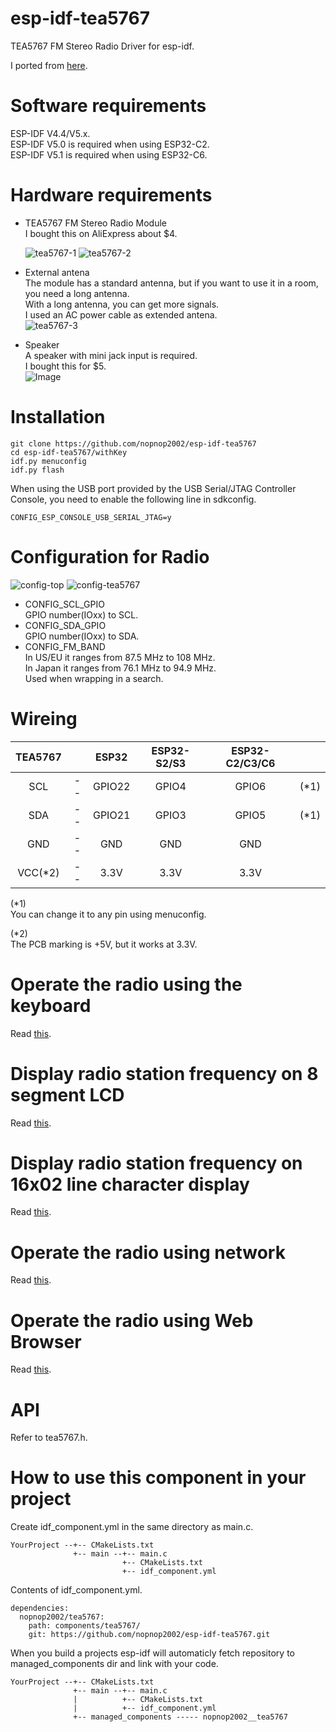# esp-idf-tea5767
TEA5767 FM Stereo Radio Driver for esp-idf.

I ported from [here](https://github.com/andykarpov/TEA5767).   

# Software requirements
ESP-IDF V4.4/V5.x.   
ESP-IDF V5.0 is required when using ESP32-C2.   
ESP-IDF V5.1 is required when using ESP32-C6.   

# Hardware requirements   
- TEA5767 FM Stereo Radio Module   
	I bought this on AliExpress about $4.   

	![tea5767-1](https://user-images.githubusercontent.com/6020549/146292319-adf96f9a-f076-4b4f-be9f-2a2928c0b92f.JPG)
	![tea5767-2](https://user-images.githubusercontent.com/6020549/146292325-c70aaddb-6f61-45ca-8de3-42ba3f375876.JPG)

- External antena   
	The module has a standard antenna, but if you want to use it in a room, you need a long antenna.   
	With a long antenna, you can get more signals.   
	I used an AC power cable as extended antena.   
	![tea5767-3](https://user-images.githubusercontent.com/6020549/146294473-9b514cf8-ca94-49d8-a723-ec67185ec119.JPG)

- Speaker   
	A speaker with mini jack input is required.   
	I bought this for $5.   
	![Image](https://github.com/user-attachments/assets/a9d3712c-3834-4acd-9746-2909fd19f16a)

# Installation
```
git clone https://github.com/nopnop2002/esp-idf-tea5767
cd esp-idf-tea5767/withKey
idf.py menuconfig
idf.py flash
```

When using the USB port provided by the USB Serial/JTAG Controller Console, you need to enable the following line in sdkconfig.   
```
CONFIG_ESP_CONSOLE_USB_SERIAL_JTAG=y
```

# Configuration for Radio   

![config-top](https://user-images.githubusercontent.com/6020549/146292879-4be4bc9b-6a2e-4cb9-b0a8-bdad5fae8615.jpg)
![config-tea5767](https://user-images.githubusercontent.com/6020549/146292884-e29e45a4-4f99-4314-bb20-4f03bacbe2f7.jpg)

- CONFIG_SCL_GPIO   
 GPIO number(IOxx) to SCL.
- CONFIG_SDA_GPIO   
 GPIO number(IOxx) to SDA.
- CONFIG_FM_BAND   
 In US/EU it ranges from 87.5 MHz to 108 MHz.   
 In Japan it ranges from 76.1 MHz to 94.9 MHz.   
 Used when wrapping in a search.   

# Wireing

|TEA5767||ESP32|ESP32-S2/S3|ESP32-C2/C3/C6||
|:-:|:-:|:-:|:-:|:-:|:-:|
|SCL|--|GPIO22|GPIO4|GPIO6|(*1)|
|SDA|--|GPIO21|GPIO3|GPIO5|(*1)|
|GND|--|GND|GND|GND||
|VCC(*2)|--|3.3V|3.3V|3.3V||

(*1)   
You can change it to any pin using menuconfig.   

(*2)   
The PCB marking is +5V, but it works at 3.3V.   

# Operate the radio using the keyboard   
Read [this](https://github.com/nopnop2002/esp-idf-tea5767/tree/main/withKeys).   

# Display radio station frequency on 8 segment LCD   
Read [this](https://github.com/nopnop2002/esp-idf-tea5767/tree/main/toTm1637).   

# Display radio station frequency on 16x02 line character display   
Read [this](https://github.com/nopnop2002/esp-idf-tea5767/tree/main/to1602lcd).   

# Operate the radio using network   
Read [this](https://github.com/nopnop2002/esp-idf-tea5767/tree/main/withNetwork).   

# Operate the radio using Web Browser   
Read [this](https://github.com/nopnop2002/esp-idf-tea5767/tree/main/WebSocket).   

# API
Refer to tea5767.h.   

# How to use this component in your project   
Create idf_component.yml in the same directory as main.c.   
```
YourProject --+-- CMakeLists.txt
              +-- main --+-- main.c
                         +-- CMakeLists.txt
                         +-- idf_component.yml
```

Contents of idf_component.yml.
```
dependencies:
  nopnop2002/tea5767:
    path: components/tea5767/
    git: https://github.com/nopnop2002/esp-idf-tea5767.git
```

When you build a projects esp-idf will automaticly fetch repository to managed_components dir and link with your code.   
```
YourProject --+-- CMakeLists.txt
              +-- main --+-- main.c
              |          +-- CMakeLists.txt
              |          +-- idf_component.yml
              +-- managed_components ----- nopnop2002__tea5767
```

